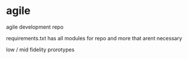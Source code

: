 # agile

agile development repo

requirements.txt has all modules for repo and more that arent necessary

low / mid fidelity prorotypes 
